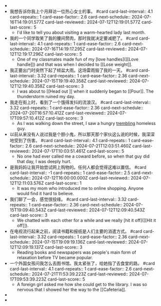 -
- 我想告诉你我上个月拜访一位热心女士的事。 #card
  card-last-interval:: 4.1
  card-repeats:: 1
  card-ease-factor:: 2.6
  card-next-schedule:: 2024-07-16T14:19:01.577Z
  card-last-reviewed:: 2024-07-12T12:19:01.577Z
  card-last-score:: 5
	- I'd like to tell you about visiting a warm-hearted lady last month.
- 我的一个同学取笑了我的腰间赘肉，那时我就决定要减肥了。 #card
  card-last-interval:: 4.1
  card-repeats:: 1
  card-ease-factor:: 2.6
  card-next-schedule:: 2024-07-16T14:19:17.295Z
  card-last-reviewed:: 2024-07-12T12:19:17.296Z
  card-last-score:: 5
	- One of my classmates made fun of my [love handles]([[Love handle]]) and that was when I decided to [[Lose weight]].
- 我正要出门时突然下起了倾盆大雨。这场雷雨毁了我的一天。 #card
  card-last-interval:: 3.32
  card-repeats:: 1
  card-ease-factor:: 2.36
  card-next-schedule:: 2024-07-15T19:19:40.358Z
  card-last-reviewed:: 2024-07-12T12:19:40.358Z
  card-last-score:: 3
	- I was about to [[Head out ]] when it suddenly began to [[Pour]]. The thunderstorm ruined my day.
- 我走在街上时，看到了一个饿得发抖的流浪汉。 #card
  card-last-interval:: 3.32
  card-repeats:: 1
  card-ease-factor:: 2.36
  card-next-schedule:: 2024-07-20T16:57:10.412Z
  card-last-reviewed:: 2024-07-17T09:57:10.412Z
  card-last-score:: 3
	- As I was walking down the street, I saw a hungry [trembling]([[Tremble]]) homeless guy.
- 以前从来没有人说过我是个胆小鬼，所以那天那个家伙这么说的时候，我深深地受到了伤害。 #card
  card-last-interval:: 4.1
  card-repeats:: 1
  card-ease-factor:: 2.6
  card-next-schedule:: 2024-07-21T12:03:51.460Z
  card-last-reviewed:: 2024-07-17T10:03:51.461Z
  card-last-score:: 5
	- No one had ever called me a coward before, so when that guy did that day, I was deeply hurt.
- 是我妈妈让我开始尝试网上购物的。任何人都会觉得这难以置信。 #card
  card-last-interval:: -1
  card-repeats:: 1
  card-ease-factor:: 2.5
  card-next-schedule:: 2024-07-12T16:00:00.000Z
  card-last-reviewed:: 2024-07-12T12:11:03.576Z
  card-last-score:: 1
	- It was my mom who introduced me to online shopping. Anyone would find it hard to believe.
- 我们聊了一会，感觉很投缘。 #card
  card-last-interval:: 3.32
  card-repeats:: 1
  card-ease-factor:: 2.36
  card-next-schedule:: 2024-07-15T19:09:40.543Z
  card-last-reviewed:: 2024-07-12T12:09:40.543Z
  card-last-score:: 3
	- We chatted with each other for a while and we really [hit it off]([[Hit it off]]).
- 在电视流行起来之前，阅读书籍和报纸是人们主要的消遣方式。 #card
  card-last-interval:: 3.32
  card-repeats:: 1
  card-ease-factor:: 2.36
  card-next-schedule:: 2024-07-15T19:09:19.136Z
  card-last-reviewed:: 2024-07-12T12:09:19.137Z
  card-last-score:: 3
	- Reading books and newspapers was people's main form of relaxation before TV became popular.
- 一个外国女孩问我怎么去图书馆。我太紧张了，给她指了去食堂的路。 #card
  card-last-interval:: 4.1
  card-repeats:: 1
  card-ease-factor:: 2.6
  card-next-schedule:: 2024-07-21T11:53:39.223Z
  card-last-reviewed:: 2024-07-17T09:53:39.223Z
  card-last-score:: 5
	- A foreign girl asked me how she could get to the library. I was so nervous that I showed her the way to the [[Cafeteria]].
-
-